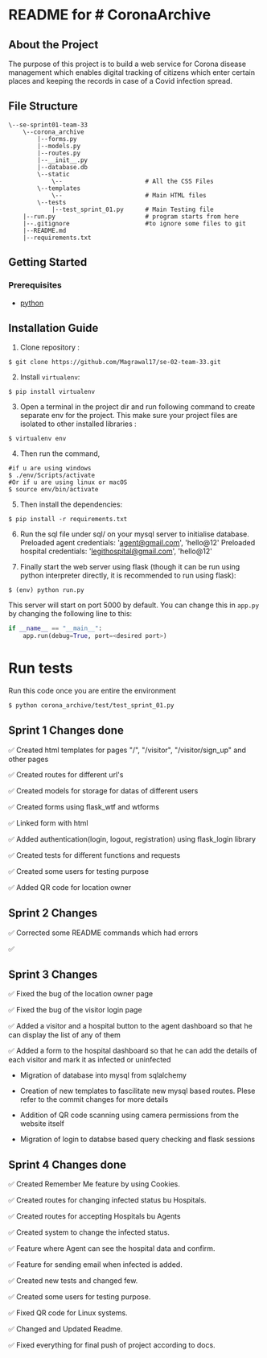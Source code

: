 # README for # CoronaArchive

## About the Project

The purpose of this project is to build a web service for Corona disease management which
enables digital tracking of citizens which enter certain places and keeping the records in case of a
Covid infection spread.

## File Structure

```
\--se-sprint01-team-33
    \--corona_archive
        |--forms.py
        |--models.py
        |--routes.py
        |--__init__.py
        |--database.db
        \--static
            \--                       # All the CSS Files
        \--templates
            \--                       # Main HTML files
        \--tests
            |--test_sprint_01.py      # Main Testing file
    |--run.py                         # program starts from here
    |--.gitignore                     #to ignore some files to git
    |--README.md
    |--requirements.txt
```

## Getting Started

### Prerequisites

- [python](https://www.python.org/downloads/)

## Installation Guide

1. Clone repository :

```
$ git clone https://github.com/Magrawal17/se-02-team-33.git
```

2. Install `virtualenv`:

```
$ pip install virtualenv
```

3. Open a terminal in the project dir and run following command to create separate env for the project. This make sure your project files are isolated to other installed libraries :

```
$ virtualenv env
```

4. Then run the command,

```
#if u are using windows
$ ./env/Scripts/activate
#Or if u are using linux or macOS
$ source env/bin/activate
```

5. Then install the dependencies:

```
$ pip install -r requirements.txt
```

6. Run the sql file under sql/ on your mysql server to initialise database.
   Preloaded agent credentials: 'agent@gmail.com', 'hello@12'
   Preloaded hospital credentials: 'legithospital@gmail.com', 'hello@12'

7. Finally start the web server using flask (though it can be run using python interpreter directly, it is recommended to run using flask):

```
$ (env) python run.py
```

This server will start on port 5000 by default. You can change this in `app.py` by changing the following line to this:

```python
if __name__ == "__main__":
    app.run(debug=True, port=<desired port>)
```

# Run tests

Run this code once you are entire the environment

```sh
$ python corona_archive/test/test_sprint_01.py
```

## Sprint 1 Changes done

✅ Created html templates for pages "/", "/visitor", "/visitor/sign_up" and other pages

✅ Created routes for different url's

✅ Created models for storage for datas of different users

✅ Created forms using flask_wtf and wtforms

✅ Linked form with html

✅ Added authentication(login, logout, registration) using flask_login library

✅ Created tests for different functions and requests

✅ Created some users for testing purpose

✅ Added QR code for location owner

## Sprint 2 Changes

✅ Corrected some README commands which had errors

✅

## Sprint 3 Changes

✅ Fixed the bug of the location owner page

✅ Fixed the bug of the visitor login page

✅ Added a visitor and a hospital button to the agent dashboard so that he can display the list of any of them

✅ Added a form to the hospital dashboard so that he can add the details of each visitor and mark it as infected or uninfected

- Migration of database into mysql from sqlalchemy

- Creation of new templates to fascilitate new mysql based routes. Plese refer to the commit changes for more details

- Addition of QR code scanning using camera permissions from the website itself

- Migration of login to databse based query checking and flask sessions

## Sprint 4 Changes done

✅ Created Remember Me feature by using Cookies.

✅ Created routes for changing infected status bu Hospitals.

✅ Created routes for accepting Hospitals bu Agents

✅ Created system to change the infected status.

✅ Feature where Agent can see the hospital data and confirm.

✅ Feature for sending email when infected is added.

✅ Created new tests and changed few.

✅ Created some users for testing purpose.

✅ Fixed QR code for Linux systems.

✅ Changed and Updated Readme.

✅ Fixed everything for final push of project according to docs.
